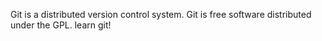 Git is a distributed version control system.
Git is free software distributed under the GPL.
learn git!
